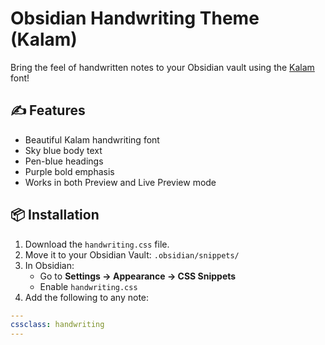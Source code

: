 # Obsidian Handwriting Theme (Kalam)

Bring the feel of handwritten notes to your Obsidian vault using the [Kalam](https://fonts.google.com/specimen/Kalam) font!

## ✍️ Features
- Beautiful Kalam handwriting font
- Sky blue body text
- Pen-blue headings
- Purple bold emphasis
- Works in both Preview and Live Preview mode

## 📦 Installation

1. Download the `handwriting.css` file.
2. Move it to your Obsidian Vault: `.obsidian/snippets/`
3. In Obsidian:
   - Go to **Settings → Appearance → CSS Snippets**
   - Enable `handwriting.css`
4. Add the following to any note:

```yaml
---
cssclass: handwriting
---
